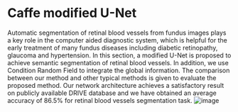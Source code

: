 # Caffe modified U-Net
Automatic segmentation of retinal blood vessels from fundus images plays a key role in the computer aided diagnostic system, which is helpful for the early treatment of many fundus diseases including diabetic retinopathy, glaucoma and hypertension. In this section, a modified U-Net is proposed to achieve semantic segmentation of retinal blood vessels. In addition, we use Condition Random Field to integrate the global information. The comparison between our method and other typical methods is given to evaluate the proposed method. Our network architecture achieves a satisfactory result on publicly available DRIVE database and we have obtained an average accuracy of 86.5% for retinal blood vessels segmentation task.
		![image](https://github.com/actionLUO/Modified-U-Net-using-Caffeframework/blob/master/ROC.png)
